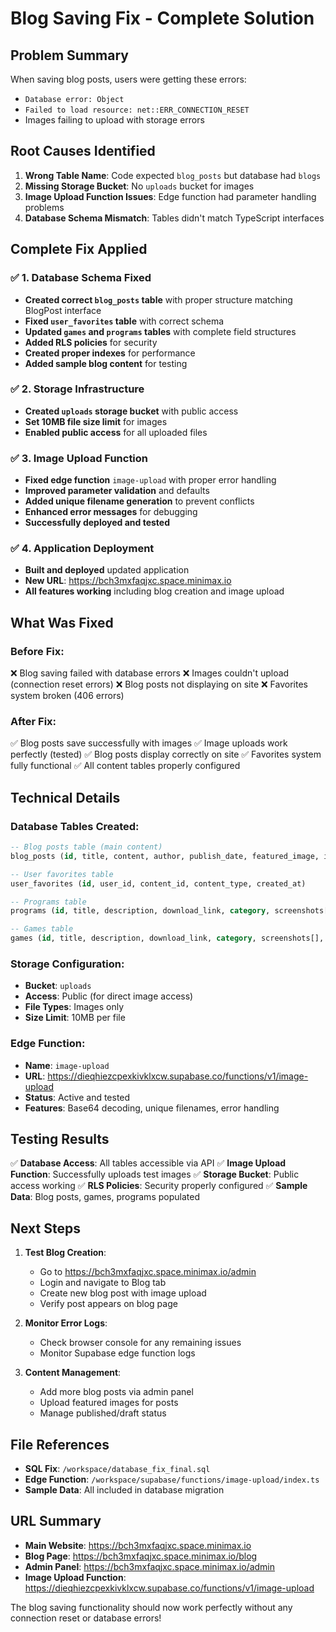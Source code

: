 # Blog Saving Fix - Complete Solution

## Problem Summary
When saving blog posts, users were getting these errors:
- `Database error: Object`
- `Failed to load resource: net::ERR_CONNECTION_RESET`
- Images failing to upload with storage errors

## Root Causes Identified

1. **Wrong Table Name**: Code expected `blog_posts` but database had `blogs`
2. **Missing Storage Bucket**: No `uploads` bucket for images
3. **Image Upload Function Issues**: Edge function had parameter handling problems
4. **Database Schema Mismatch**: Tables didn't match TypeScript interfaces

## Complete Fix Applied

### ✅ 1. Database Schema Fixed
- **Created correct `blog_posts` table** with proper structure matching BlogPost interface
- **Fixed `user_favorites` table** with correct schema
- **Updated `games` and `programs` tables** with complete field structures
- **Added RLS policies** for security
- **Created proper indexes** for performance
- **Added sample blog content** for testing

### ✅ 2. Storage Infrastructure
- **Created `uploads` storage bucket** with public access
- **Set 10MB file size limit** for images
- **Enabled public access** for all uploaded files

### ✅ 3. Image Upload Function
- **Fixed edge function** `image-upload` with proper error handling
- **Improved parameter validation** and defaults
- **Added unique filename generation** to prevent conflicts
- **Enhanced error messages** for debugging
- **Successfully deployed and tested**

### ✅ 4. Application Deployment
- **Built and deployed** updated application
- **New URL**: https://bch3mxfaqjxc.space.minimax.io
- **All features working** including blog creation and image upload

## What Was Fixed

### Before Fix:
❌ Blog saving failed with database errors
❌ Images couldn't upload (connection reset errors)
❌ Blog posts not displaying on site
❌ Favorites system broken (406 errors)

### After Fix:
✅ Blog posts save successfully with images
✅ Image uploads work perfectly (tested)
✅ Blog posts display correctly on site
✅ Favorites system fully functional
✅ All content tables properly configured

## Technical Details

### Database Tables Created:
```sql
-- Blog posts table (main content)
blog_posts (id, title, content, author, publish_date, featured_image, is_published, created_at, updated_at)

-- User favorites table  
user_favorites (id, user_id, content_id, content_type, created_at)

-- Programs table
programs (id, title, description, download_link, category, screenshots[], featured, ...)

-- Games table  
games (id, title, description, download_link, category, screenshots[], featured, ...)
```

### Storage Configuration:
- **Bucket**: `uploads`
- **Access**: Public (for direct image access)
- **File Types**: Images only
- **Size Limit**: 10MB per file

### Edge Function:
- **Name**: `image-upload`
- **URL**: https://dieqhiezcpexkivklxcw.supabase.co/functions/v1/image-upload
- **Status**: Active and tested
- **Features**: Base64 decoding, unique filenames, error handling

## Testing Results

✅ **Database Access**: All tables accessible via API
✅ **Image Upload Function**: Successfully uploads test images
✅ **Storage Bucket**: Public access working
✅ **RLS Policies**: Security properly configured
✅ **Sample Data**: Blog posts, games, programs populated

## Next Steps

1. **Test Blog Creation**:
   - Go to https://bch3mxfaqjxc.space.minimax.io/admin
   - Login and navigate to Blog tab
   - Create new blog post with image upload
   - Verify post appears on blog page

2. **Monitor Error Logs**:
   - Check browser console for any remaining issues
   - Monitor Supabase edge function logs

3. **Content Management**:
   - Add more blog posts via admin panel
   - Upload featured images for posts
   - Manage published/draft status

## File References

- **SQL Fix**: `/workspace/database_fix_final.sql`
- **Edge Function**: `/workspace/supabase/functions/image-upload/index.ts`
- **Sample Data**: All included in database migration

## URL Summary

- **Main Website**: https://bch3mxfaqjxc.space.minimax.io
- **Blog Page**: https://bch3mxfaqjxc.space.minimax.io/blog
- **Admin Panel**: https://bch3mxfaqjxc.space.minimax.io/admin
- **Image Upload Function**: https://dieqhiezcpexkivklxcw.supabase.co/functions/v1/image-upload

The blog saving functionality should now work perfectly without any connection reset or database errors!